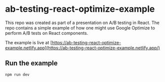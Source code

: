 # ab-testing-react-optimize-example

This repo was created as part of a presentation on A/B testing in React. The repo contains a simple example of how one might use Google Optimize to perform A/B tests on React components.

The example is live at [https://ab-testing-react-optimize-example.netlify.app](https://ab-testing-react-optimize-example.netlify.app/)

## Run the example

`npm run dev`
